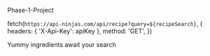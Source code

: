 Phase-1-Project


fetch(`https://api-ninjas.com/api/recipe?query=${recipeSearch}`, {
    headers: {
        'X-Api-Key': apiKey
    },
    method: 'GET',
})

Yummy ingredients await your search